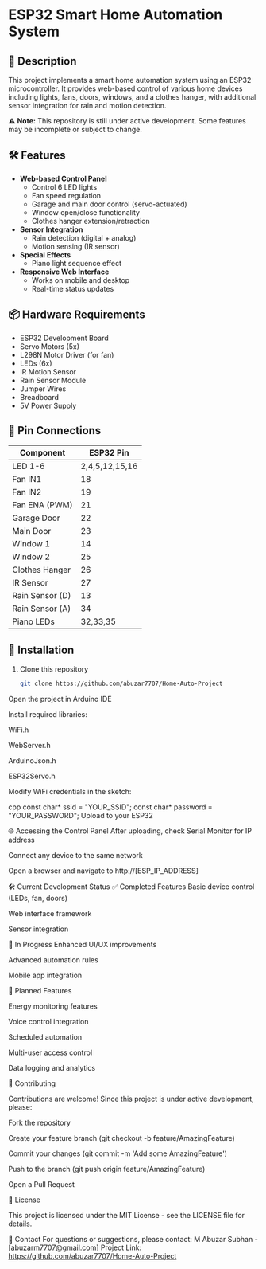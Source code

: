 # ESP32 Smart Home Automation System

## 📝 Description
This project implements a smart home automation system using an ESP32 microcontroller. It provides web-based control of various home devices including lights, fans, doors, windows, and a clothes hanger, with additional sensor integration for rain and motion detection.

**⚠️ Note:** This repository is still under active development. Some features may be incomplete or subject to change.

## 🛠️ Features
- **Web-based Control Panel**
  - Control 6 LED lights
  - Fan speed regulation
  - Garage and main door control (servo-actuated)
  - Window open/close functionality
  - Clothes hanger extension/retraction
- **Sensor Integration**
  - Rain detection (digital + analog)
  - Motion sensing (IR sensor)
- **Special Effects**
  - Piano light sequence effect
- **Responsive Web Interface**
  - Works on mobile and desktop
  - Real-time status updates

## 📦 Hardware Requirements
- ESP32 Development Board
- Servo Motors (5x)
- L298N Motor Driver (for fan)
- LEDs (6x)
- IR Motion Sensor
- Rain Sensor Module
- Jumper Wires
- Breadboard
- 5V Power Supply

## 🔌 Pin Connections
| Component       | ESP32 Pin |
|-----------------|-----------|
| LED 1-6         | 2,4,5,12,15,16 |
| Fan IN1         | 18        |
| Fan IN2         | 19        |
| Fan ENA (PWM)   | 21        |
| Garage Door     | 22        |
| Main Door       | 23        |
| Window 1        | 14        |
| Window 2        | 25        |
| Clothes Hanger  | 26        |
| IR Sensor       | 27        |
| Rain Sensor (D) | 13        |
| Rain Sensor (A) | 34        |
| Piano LEDs      | 32,33,35  |

## 🚀 Installation
1. Clone this repository
   ```bash
   git clone https://github.com/abuzar7707/Home-Auto-Project

Open the project in Arduino IDE

Install required libraries:

WiFi.h

WebServer.h

ArduinoJson.h

ESP32Servo.h

Modify WiFi credentials in the sketch:

cpp
const char* ssid = "YOUR_SSID";
const char* password = "YOUR_PASSWORD";
Upload to your ESP32

🌐 Accessing the Control Panel
After uploading, check Serial Monitor for IP address

Connect any device to the same network

Open a browser and navigate to http://[ESP_IP_ADDRESS]

🛠️ Current Development Status
✅ Completed Features
Basic device control (LEDs, fan, doors)

Web interface framework

Sensor integration

🚧 In Progress
Enhanced UI/UX improvements

Advanced automation rules

Mobile app integration

📅 Planned Features

Energy monitoring features

Voice control integration

Scheduled automation

Multi-user access control

Data logging and analytics

🤝 Contributing

Contributions are welcome! Since this project is under active development, please:

Fork the repository

Create your feature branch (git checkout -b feature/AmazingFeature)

Commit your changes (git commit -m 'Add some AmazingFeature')

Push to the branch (git push origin feature/AmazingFeature)

Open a Pull Request

📜 License

This project is licensed under the MIT License - see the LICENSE file for details.

📧 Contact
For questions or suggestions, please contact:
M Abuzar Subhan - [abuzarm7707@gmail.com]
Project Link: https://github.com/abuzar7707/Home-Auto-Project